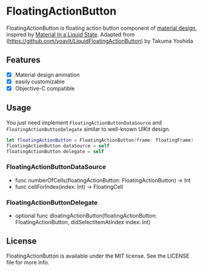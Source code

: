 # FloatingActionButton

FloatingActionButton is floating action button component of [material design](https://www.google.com/design/spec/material-design/introduction.html), inspired by [Material In a Liquid State](http://www.materialup.com/posts/material-in-a-liquid-state).
Adapted from (https://github.com/yoavlt/LiquidFloatingActionButton) by Takuma Yoshida

## Features
- [x] Material design animation
- [x] easily customizable
- [x] Objective-C compatible

## Usage

You just need implement `FloatingActionButtonDataSource` and `FloatingActionButtonDelegate` similar to well-known UIKit design.

```swift
let floatingActionButton = FloatingActionButton(frame: floatingFrame)
floatingActionButton.dataSource = self
floatingActionButton.delegate = self
```

### FloatingActionButtonDataSource
* func numberOfCells(floatingActionButton: FloatingActionButton) -> Int
* func cellForIndex(index: Int) -> FloatingCell

### FloatingActionButtonDelegate
* optional func dloatingActionButton(floatingActionButton: FloatingActionButton, didSelectItemAtIndex index: Int)

## License

FloatingActionButton is available under the MIT license. See the LICENSE file for more info.
